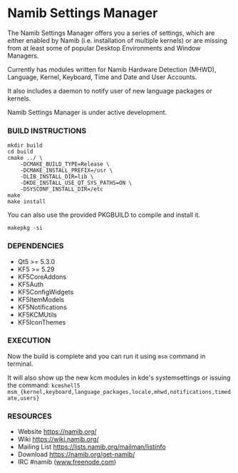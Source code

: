 # Namib Settings Manager

The Namib Settings Manager offers you a series of settings, which are
either enabled by Namib (i.e. installation of multiple kernels) or are 
missing from at least some of popular Desktop Environments and Window Managers.

Currently has modules written for Namib Hardware Detection (MHWD), Language,
Kernel, Keyboard, Time and Date and User Accounts.

It also includes a daemon to notify user of new language packages or kernels.

Namib Settings Manager is under active development.


### BUILD INSTRUCTIONS

    mkdir build  
    cd build  
    cmake ../ \
        -DCMAKE_BUILD_TYPE=Release \
        -DCMAKE_INSTALL_PREFIX=/usr \
        -DLIB_INSTALL_DIR=lib \
        -DKDE_INSTALL_USE_QT_SYS_PATHS=ON \
        -DSYSCONF_INSTALL_DIR=/etc
    make
    make install  
  
You can also use the provided PKGBUILD to compile and install it.
   
    makepkg -si


### DEPENDENCIES

* Qt5 >= 5.3.0
* KF5 >= 5.29
* KF5CoreAddons
* KF5Auth
* KF5ConfigWidgets
* KF5ItemModels
* KF5Notifications
* KF5KCMUtils
* KF5IconThemes


### EXECUTION

Now the build is complete and you can run it using `msm` command in terminal.

It will also show up the new kcm modules in kde's systemsettings or issuing the command:
`kcmshell5 msm_{kernel,keyboard,language_packages,locale,mhwd,notifications,timedate,users}`


### RESOURCES

* Website        https://namib.org/
* Wiki           https://wiki.namib.org/
* Mailing List   https://lists.namib.org/mailman/listinfo
* Download       https://namib.org/get-namib/
* IRC            #namib (www.freenode.com)
